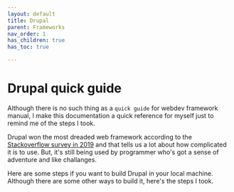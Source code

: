 ```yaml
---
layout: default
title: Drupal
parent: Frameworks
nav_order: 1
has_children: true
has_toc: true

---
```

# Drupal quick guide

Although there is no such thing as a `quick guide` for webdev framework manual, I make this documentation a quick reference for myself just to remind me of the steps I took.

Drupal won the most dreaded web framework according to the [Stackoverflow survey in 2019](https://insights.stackoverflow.com/survey/2019#technology-_-most-loved-dreaded-and-wanted-web-frameworks) and that tells us a lot about how complicated it is to use. But, it's still being used by programmer who's got a sense of adventure and like challanges.

Here are some steps if you want to build Drupal in your local machine. Although there are some other ways to build it, here's the steps I took.